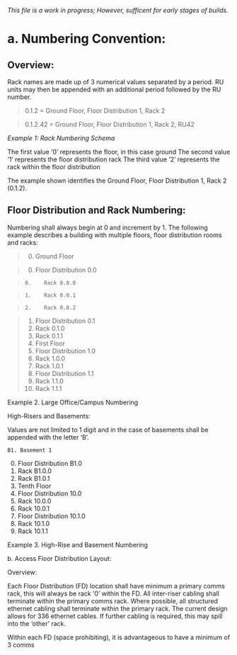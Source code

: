 *This file is a work in progress; However, sufficent for early stages of builds.*


<h1>a.	Numbering Convention: </h1> 

<h2>Overview:</h2>

Rack names are made up of 3 numerical values separated by a period. RU units may then be appended with an additional period followed by the RU number.

> 0.1.2 = Ground Floor, Floor Distribution 1, Rack 2

> 0.1.2.42 = Ground Floor, Floor Distribution 1, Rack 2, RU42

*Example 1: Rack Numbering Schema*

The first value ‘0’ represents the floor, in this case ground 
The second value ‘1’ represents the floor distribution rack
The third value ‘2’ represents the rack within the floor distribution

The example shown identifies the Ground Floor, Floor Distribution 1, Rack 2 (0.1.2).


<h2>Floor Distribution and Rack Numbering:</h2>

Numbering shall always begin at 0 and increment by 1. The following example describes a building with multiple floors, floor distribution rooms and racks:

> 0.	Ground Floor

>   0.	Floor Distribution 0.0

>     0.	Rack 0.0.0 

>     1.	Rack 0.0.1

>     2.	Rack 0.0.2

> 1.	Floor Distribution 0.1
> 0.	Rack 0.1.0
> 1.	Rack 0.1.1
> 1.	First Floor
> 0.	Floor Distribution 1.0
> 0.	Rack 1.0.0
> 1.	Rack 1.0.1
> 1.	Floor Distribution 1.1
> 0.	Rack 1.1.0
> 1.	Rack 1.1.1

Example 2. Large Office/Campus Numbering 


High-Risers and Basements: 

Values are not limited to 1 digit and in the case of basements shall be appended with the letter ‘B’.

	B1. Basement 1 
0.	Floor Distribution B1.0
0.	Rack B1.0.0
1.	Rack B1.0.1
10. Tenth Floor	
0.	Floor Distribution 10.0
0.	Rack 10.0.0
1.	Rack 10.0.1
1.	Floor Distribution 10.1.0
0.	Rack 10.1.0
1.	Rack 10.1.1

Example 3. High-Rise and Basement Numbering


b.	Access Floor Distribution Layout:

Overview:

Each Floor Distribution (FD) location shall have minimum a primary comms rack, this will always be rack ‘0’ within the FD. All inter-riser cabling shall terminate within the primary comms rack. Where possible, all structured ethernet cabling shall terminate within the primary rack. The current design allows for 336 ethernet cables. If further cabling is required, this may spill into the ‘other’ rack. 

Within each FD (space prohibiting), it is advantageous to have a minimum of 3 comms 




